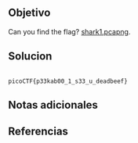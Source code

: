 ## Objetivo
Can you find the flag? [shark1.pcapng](https://mercury.picoctf.net/static/81c7862241faf4a48bd64a858392c92b/shark1.pcapng).
## Solucion
```

picoCTF{p33kab00_1_s33_u_deadbeef}
```
## Notas adicionales

## Referencias